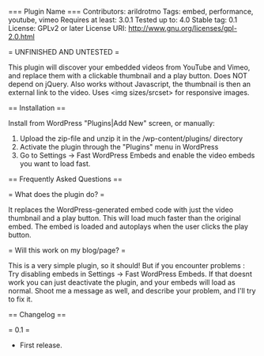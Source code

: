 === Plugin Name ===
Contributors: arildrotmo
Tags: embed, performance, youtube, vimeo
Requires at least: 3.0.1
Tested up to: 4.0
Stable tag: 0.1
License: GPLv2 or later
License URI: http://www.gnu.org/licenses/gpl-2.0.html

= UNFINISHED AND UNTESTED =

This plugin will discover your embedded videos from YouTube and Vimeo, and replace them with a clickable thumbnail and a play button. Does NOT depend on jQuery. Also works without Javascript, the thumbnail is then an external link to the video. Uses <img sizes/srcset> for responsive images.

== Installation ==

Install from WordPress "Plugins|Add New" screen, or manually:

1. Upload the zip-file and unzip it in the /wp-content/plugins/ directory
2. Activate the plugin through the "Plugins" menu in WordPress
3. Go to Settings -> Fast WordPress Embeds and enable the video embeds you want to load fast.

== Frequently Asked Questions ==

= What does the plugin do? =

It replaces the WordPress-generated embed code with just the video thumbnail and a play button. This will load much faster than the original embed. The embed is loaded and autoplays when the user clicks the play button.

= Will this work on my blog/page? =

This is a very simple plugin, so it should! But if you encounter problems : Try disabling embeds in Settings -> Fast WordPress Embeds. If that doesnt work you can just deactivate the plugin, and your embeds will load as normal. Shoot me a message as well, and describe your problem, and I'll try to fix it.



== Changelog ==

= 0.1 =
* First release.
